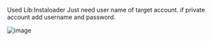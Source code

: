 Used Lib:Instaloader
Just need user name of target account.
if private account add username and password.

![image](https://github.com/user-attachments/assets/8cd62ff0-609e-4953-a5a8-0782d4e1ab11)
